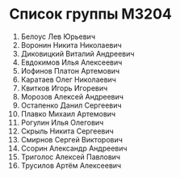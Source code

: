 # Список группы M3204

1. Белоус Лев Юрьевич
2. Воронин Никита Николаевич
3. Диковицкий Виталий Андреевич
4. Евдокимов Илья Алексеевич
5. Иофинов Платон Артемович
6. Каратаев Олег Николаевич
7. Квитков Игорь Игоревич
8. Морозов Алексей Андреевич
9. Остапенко Данил Сергеевич
10. Плавко Михаил Артемович
11. Рогулин Илья Олегович
12. Скрыль Никита Сергеевич
13. Смирнов Сергей Викторович
14. Ссорин Александр Андреевич
15. Триголос Алексей Павлович
16. Трусилов Артём Алексеевич
